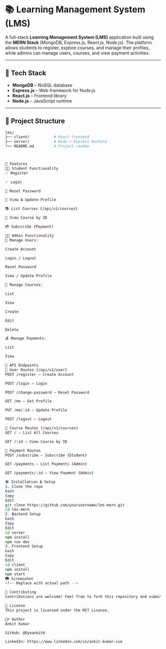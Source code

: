 # 📚 Learning Management System (LMS)

A full-stack **Learning Management System (LMS)** application built using the **MERN Stack** (MongoDB, Express.js, React.js, Node.js). The platform allows students to register, explore courses, and manage their profiles, while admins can manage users, courses, and view payment activities.

---

## 🚀 Tech Stack

- **MongoDB** – NoSQL database
- **Express.js** – Web framework for Node.js
- **React.js** – Frontend library
- **Node.js** – JavaScript runtime

---

## 📂 Project Structure

```bash
lms/
├── client/           # React frontend
├── server/           # Node + Express backend
└── README.md         # Project readme



🔑 Features
👨‍🎓 Student Functionality
✅ Register

✅ Login

🔄 Reset Password

👤 View & Update Profile

📚 List Courses (/api/v1/courses)

📘 View Course by ID

💳 Subscribe (Payment)

🧑‍💼 Admin Functionality
👥 Manage Users:

Create Account

Login / Logout

Reset Password

View / Update Profile

📘 Manage Courses:

List

View

Create

Edit

Delete

💰 Manage Payments:

List

View

📌 API Endpoints
📁 User Routes (/api/v1/user)
POST /register – Create Account

POST /login – Login

POST /change-password – Reset Password

GET /me – Get Profile

PUT /me/:id – Update Profile

POST /logout – Logout

📁 Course Routes (/api/v1/courses)
GET / – List All Courses

GET /:id – View Course by ID

📁 Payment Routes
POST /subscribe – Subscribe (Student)

GET /payments – List Payments (Admin)

GET /payments/:id – View Payment (Admin)

🛠 Installation & Setup
1. Clone the repo
bash
Copy
Edit
git clone https://github.com/yourusername/lms-mern.git
cd lms-mern
2. Backend Setup
bash
Copy
Edit
cd server
npm install
npm run dev
3. Frontend Setup
bash
Copy
Edit
cd client
npm install
npm start
📷 Screenshot
<!-- Replace with actual path -->

🤝 Contributing
Contributions are welcome! Feel free to fork this repository and submit a pull request.

📄 License
This project is licensed under the MIT License.

🙋‍♂️ Author
Ankit Kumar

GitHub: @Oyeankit6

LinkedIn: https://www.linkedin.com/in/ankit-kumar-cse
